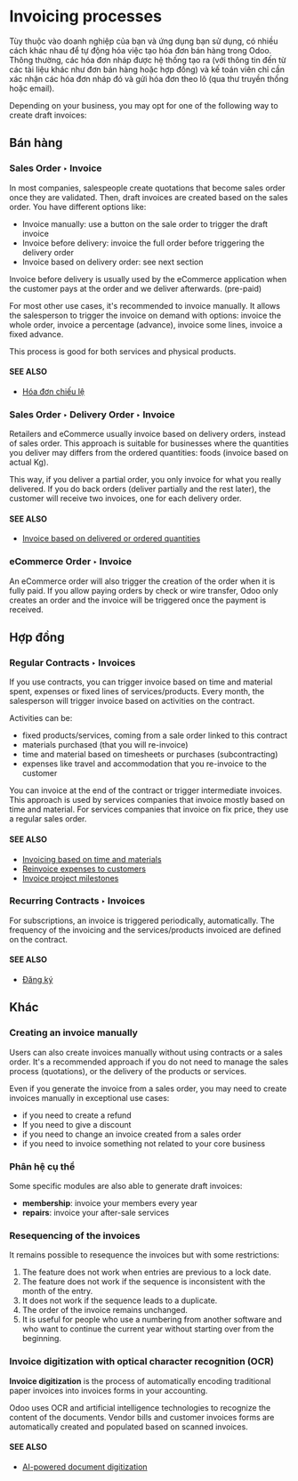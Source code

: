 # Invoicing processes

Tùy thuộc vào doanh nghiệp của bạn và ứng dụng bạn sử dụng, có nhiều cách khác nhau để tự động hóa việc tạo hóa đơn bán hàng trong Odoo. Thông thường, các hóa đơn nháp được hệ thống tạo ra (với thông tin đến từ các tài liệu khác như đơn bán hàng hoặc hợp đồng) và kế toán viên chỉ cần xác nhận các hóa đơn nháp đó và gửi hóa đơn theo lô (qua thư truyền thống hoặc email).

Depending on your business, you may opt for one of the following way to
create draft invoices:

## Bán hàng

### Sales Order ‣ Invoice

In most companies, salespeople create quotations that become sales order
once they are validated. Then, draft invoices are created based on the
sales order. You have different options like:

- Invoice manually: use a button on the sale order to trigger the draft
  invoice
- Invoice before delivery: invoice the full order before triggering the
  delivery order
- Invoice based on delivery order: see next section

Invoice before delivery is usually used by the eCommerce application
when the customer pays at the order and we deliver afterwards.
(pre-paid)

For most other use cases, it's recommended to invoice manually. It
allows the salesperson to trigger the invoice on demand with options:
invoice the whole order, invoice a percentage (advance), invoice some
lines, invoice a fixed advance.

This process is good for both services and physical products.

#### SEE ALSO
- [Hóa đơn chiếu lệ](../../../sales/sales/invoicing/proforma.md)

### Sales Order ‣ Delivery Order ‣ Invoice

Retailers and eCommerce usually invoice based on delivery orders,
instead of sales order. This approach is suitable for businesses where
the quantities you deliver may differs from the ordered quantities:
foods (invoice based on actual Kg).

This way, if you deliver a partial order, you only invoice for what you
really delivered. If you do back orders (deliver partially and the rest
later), the customer will receive two invoices, one for each delivery
order.

#### SEE ALSO
- [Invoice based on delivered or ordered quantities](../../../sales/sales/invoicing/invoicing_policy.md)

### eCommerce Order ‣ Invoice

An eCommerce order will also trigger the creation of the order when it
is fully paid. If you allow paying orders by check or wire transfer,
Odoo only creates an order and the invoice will be triggered once the
payment is received.

## Hợp đồng

### Regular Contracts ‣ Invoices

If you use contracts, you can trigger invoice based on time and material
spent, expenses or fixed lines of services/products. Every month, the
salesperson will trigger invoice based on activities on the contract.

Activities can be:

- fixed products/services, coming from a sale order linked to this contract
- materials purchased (that you will re-invoice)
- time and material based on timesheets or purchases (subcontracting)
- expenses like travel and accommodation that you re-invoice to the customer

You can invoice at the end of the contract or trigger intermediate
invoices. This approach is used by services companies that invoice
mostly based on time and material. For services companies that invoice
on fix price, they use a regular sales order.

#### SEE ALSO
- [Invoicing based on time and materials](../../../sales/sales/invoicing/time_materials.md)
- [Reinvoice expenses to customers](../../../sales/sales/invoicing/expense.md)
- [Invoice project milestones](../../../sales/sales/invoicing/milestone.md)

### Recurring Contracts ‣ Invoices

For subscriptions, an invoice is triggered periodically, automatically.
The frequency of the invoicing and the services/products invoiced are
defined on the contract.

#### SEE ALSO
- [Đăng ký](../../../sales/subscriptions/)

## Khác

### Creating an invoice manually

Users can also create invoices manually without using contracts or a
sales order. It's a recommended approach if you do not need to manage
the sales process (quotations), or the delivery of the products or
services.

Even if you generate the invoice from a sales order, you may need to
create invoices manually in exceptional use cases:

- if you need to create a refund
- If you need to give a discount
- if you need to change an invoice created from a sales order
- if you need to invoice something not related to your core business

### Phân hệ cụ thể

Some specific modules are also able to generate draft invoices:

- **membership**: invoice your members every year
- **repairs**: invoice your after-sale services

### Resequencing of the invoices

It remains possible to resequence the invoices but with some restrictions:

1. The feature does not work when entries are previous to a lock date.
2. The feature does not work if the sequence is inconsistent with the month of the entry.
3. It does not work if the sequence leads to a duplicate.
4. The order of the invoice remains unchanged.
5. It is useful for people who use a numbering from another software and who want to continue the
   current year without starting over from the beginning.

### Invoice digitization with optical character recognition (OCR)

**Invoice digitization** is the process of automatically encoding traditional paper invoices into
invoices forms in your accounting.

Odoo uses OCR and artificial intelligence technologies to recognize the content of the documents.
Vendor bills and customer invoices forms are automatically created and populated based on scanned
invoices.

#### SEE ALSO
- [AI-powered document digitization](../vendor_bills/invoice_digitization.md)

